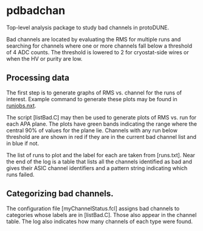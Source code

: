 # pdbadchan
Top-level analysis package to study bad channels in protoDUNE.

Bad channels are located by evaluating the RMS for multiple runs and
searching for channels where one or more channels fall below a
threshold of 4 ADC counts. The threshold is lowered to 2 for
cryostat-side wires or when the HV or purity are low.

## Processing data

The first step is to generate graphs of RMS vs. channel for the runs of interest.
Example command to generate these plots may be found in [runjobs.nxt](runjobs.nxt).

The script [listBad.C] may then be used to generate plots of RMS vs. run for each APA plane.
The plots have green bands indicating the range where the central 90% of values for the plane lie.
Channels with any run below threshold are are shown in red if they are in the
current bad channel list and in blue if not.

The list of runs to plot and the label for each are taken from [runs.txt].
Near the end of the log is a table that lists all the channels identified as bad and gives
their ASIC channel identifiers and a pattern string indicating which runs failed.

## Categorizing bad channels.
The configuration file [myChannelStatus.fcl] assigns bad channels to categories whose
labels are in [listBad.C]. Those also appear in the channel table.
The log also indicates how many channels of each type were found.

